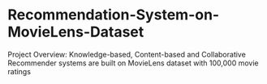 # Recommendation-System-on-MovieLens-Dataset
Project Overview: Knowledge-based, Content-based and Collaborative Recommender systems are built on MovieLens dataset with 100,000 movie ratings
